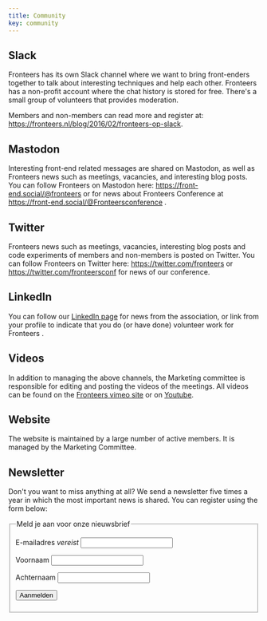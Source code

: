 ```yaml
---
title: Community
key: community
---
```


## Slack

Fronteers has its own Slack channel where we want to bring front-enders together to talk about interesting techniques and help each other. Fronteers has a non-profit account where the chat history is stored for free. There's a small group of volunteers that provides moderation.

Members and non-members can read more and register at: https://fronteers.nl/blog/2016/02/fronteers-op-slack.

## Mastodon

Interesting front-end related messages are shared on Mastodon, as well as Fronteers news such as meetings, vacancies, and interesting blog posts. You can follow Fronteers on Mastodon here: https://front-end.social/@fronteers or for news about Fronteers Conference at https://front-end.social/@Fronteersconference .

## Twitter

Fronteers news such as meetings, vacancies, interesting blog posts and code experiments of members and non-members is posted on Twitter. You can follow Fronteers on Twitter here: https://twitter.com/fronteers or https://twitter.com/fronteersconf for news of our conference.

## LinkedIn

You can follow our [LinkedIn page](https://www.linkedin.com/company/2835613/) for news from the association, or link from your profile to indicate that you do (or have done) volunteer work for Fronteers .

## Videos

In addition to managing the above channels, the Marketing committee is responsible for editing and posting the videos of the meetings. All videos can be found on the [Fronteers vimeo site](https://vimeo.com/fronteers) or on [Youtube](https://www.youtube.com/channel/UCMqv5w33mm-CgjDV6VTBCTw).

## Website

The website is maintained by a large number of active members. It is managed by the Marketing Committee.

## Newsletter

Don't you want to miss anything at all? We send a newsletter five times a year in which the most important news is shared. You can register using the form below:

<form action="https://fronteers.us10.list-manage.com/subscribe/post?u=d8d859a3bce138807ce785741&amp;id=49b991ad18" method="post" class="generated">
    <fieldset>
    <legend>Meld je aan voor onze nieuwsbrief</legend>
    <p><label for="subscribe-email">E-mailadres <em>vereist</em></label> <input type="email" name="EMAIL" id="subscribe-email" class="text"></p>
    <p><label for="subscribe-voornaam">Voornaam</label> <input type="text" name="FNAME" id="subscribe-voornaam" class="text"></p>
    <p><label for="subscribe-achternaam">Achternaam</label> <input type="text" name="LNAME" id="subscribe-achternaam" class="text"></p>
    <p class="submit"><input type="submit" value="Aanmelden" class="submit"></p>
    </fieldset>
</form>
